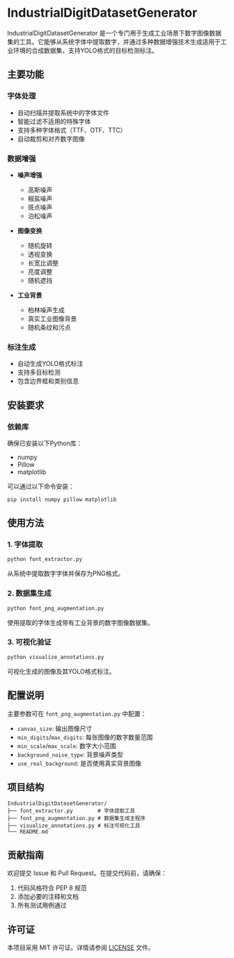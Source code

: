 # IndustrialDigitDatasetGenerator

IndustrialDigitDatasetGenerator 是一个专门用于生成工业场景下数字图像数据集的工具。它能够从系统字体中提取数字，并通过多种数据增强技术生成适用于工业环境的合成数据集，支持YOLO格式的目标检测标注。

## 主要功能

### 字体处理
- 自动扫描并提取系统中的字体文件
- 智能过滤不适用的特殊字体
- 支持多种字体格式（TTF、OTF、TTC）
- 自动裁剪和对齐数字图像

### 数据增强
- **噪声增强**
  - 高斯噪声
  - 椒盐噪声
  - 斑点噪声
  - 泊松噪声

- **图像变换**
  - 随机旋转
  - 透视变换
  - 长宽比调整
  - 亮度调整
  - 随机遮挡

- **工业背景**
  - 柏林噪声生成
  - 真实工业图像背景
  - 随机条纹和污点

### 标注生成
- 自动生成YOLO格式标注
- 支持多目标检测
- 包含边界框和类别信息

## 安装要求

### 依赖库

确保已安装以下Python库：

- numpy
- Pillow
- matplotlib

可以通过以下命令安装：

```bash
pip install numpy pillow matplotlib
```

## 使用方法

### 1. 字体提取
```bash
python font_extractor.py
```
从系统中提取数字字体并保存为PNG格式。

### 2. 数据集生成
```bash
python font_png_augmentation.py
```
使用提取的字体生成带有工业背景的数字图像数据集。

### 3. 可视化验证
```bash
python visualize_annotations.py
```
可视化生成的图像及其YOLO格式标注。

## 配置说明

主要参数可在 `font_png_augmentation.py` 中配置：

- `canvas_size`: 输出图像尺寸
- `min_digits`/`max_digits`: 每张图像的数字数量范围
- `min_scale`/`max_scale`: 数字大小范围
- `background_noise_type`: 背景噪声类型
- `use_real_background`: 是否使用真实背景图像

## 项目结构
```
IndustrialDigitDatasetGenerator/
├── font_extractor.py        # 字体提取工具
├── font_png_augmentation.py # 数据集生成主程序
├── visualize_annotations.py # 标注可视化工具
└── README.md
```

## 贡献指南

欢迎提交 Issue 和 Pull Request。在提交代码前，请确保：
1. 代码风格符合 PEP 8 规范
2. 添加必要的注释和文档
3. 所有测试用例通过

## 许可证

本项目采用 MIT 许可证。详情请参阅 [LICENSE](LICENSE) 文件。